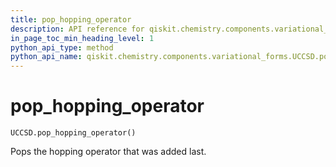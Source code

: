 ```yaml
---
title: pop_hopping_operator
description: API reference for qiskit.chemistry.components.variational_forms.UCCSD.pop_hopping_operator
in_page_toc_min_heading_level: 1
python_api_type: method
python_api_name: qiskit.chemistry.components.variational_forms.UCCSD.pop_hopping_operator
---
```


# pop\_hopping\_operator

<span id="qiskit.chemistry.components.variational_forms.UCCSD.pop_hopping_operator" />

`UCCSD.pop_hopping_operator()`

Pops the hopping operator that was added last.

